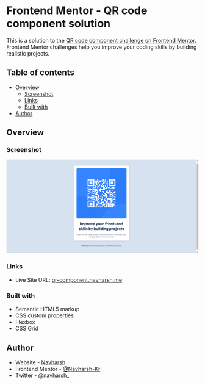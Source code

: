 # Frontend Mentor - QR code component solution

This is a solution to the [QR code component challenge on Frontend Mentor](https://www.frontendmentor.io/challenges/qr-code-component-iux_sIO_H). Frontend Mentor challenges help you improve your coding skills by building realistic projects.

## Table of contents

- [Overview](#overview)
  - [Screenshot](#screenshot)
  - [Links](#links)
  - [Built with](#built-with)
- [Author](#author)

## Overview

### Screenshot

![](./images/screenshot.png)

### Links

- Live Site URL: [qr-component.navharsh.me](https://qr-component.navharsh.me)

### Built with

- Semantic HTML5 markup
- CSS custom properties
- Flexbox
- CSS Grid

## Author

- Website - [Navharsh](https://navharsh.me)
- Frontend Mentor - [@Navharsh-Kr](https://www.frontendmentor.io/profile/Navharsh-Kr)
- Twitter - [@navharsh\_](https://www.twitter.com/navharsh_)
